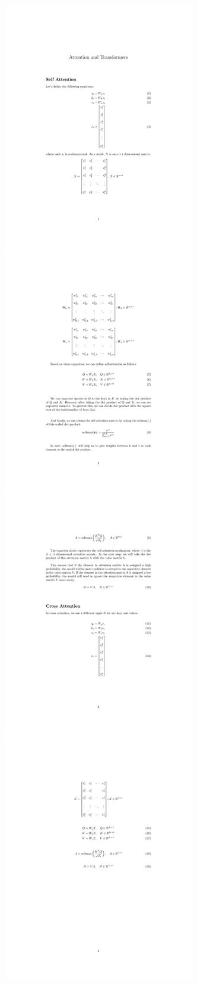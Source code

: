 ![png](figures/attention-and-transformers-1.png)
![png](figures/attention-and-transformers-2.png)
![png](figures/attention-and-transformers-3.png)
![png](figures/attention-and-transformers-4.png)
